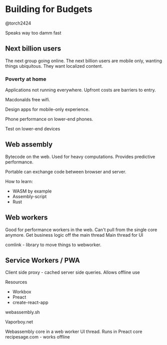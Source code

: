 # Building for Budgets

@torch2424

Speaks way too damm fast

## Next billion users

The next group going online.  The next billion users are mobile only, wanting things ubiquitous.  They want localized content.

### Poverty at home

Applications not running everywhere.  Upfront costs are barriers to entry.  

Macdonalds free wifi.  

Design apps for mobile-only experience.  

Phone performance on lower-end phones.

Test on lower-end devices

## Web assembly

Bytecode on the web.  Used for heavy computations.  Provides predictive performance.  

Portable can exchange code between browser and server.  

How to learn:

- WASM by example 
- Assembly-script
- Rust

## Web workers

Good for performance
workers in the web.
Can't pull from the single core anymore.
Get business logic off the main thread
Main thread for UI

comlink - library to move things to webworker.

## Service Workers / PWA

Client side proxy - cached server side queries.
Allows offline use

Resources

- Workbox
- Preact
- create-react-app

webassembly.sh

Vaporboy.net

Webassembly core in a web worker UI thread.  Runs in Preact core
recipesage.com - works offline

